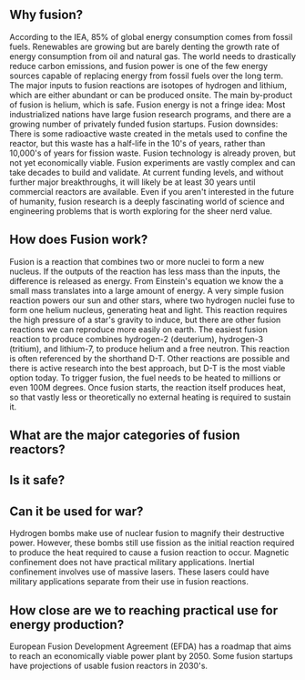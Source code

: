 ## Why fusion?

According to the IEA, 85% of global energy consumption comes from fossil fuels. Renewables are growing but are barely denting the growth rate of energy consumption from oil and natural gas. The world needs to drastically reduce carbon emissions, and fusion power is one of the few energy sources capable of replacing energy from fossil fuels over the long term. The major inputs to fusion reactions are isotopes of hydrogen and lithium, which are either abundant or can be produced onsite. The main by-product of fusion is helium, which is safe. Fusion energy is not a fringe idea: Most industrialized nations have large fusion research programs, and there are a growing number of privately funded fusion startups. Fusion downsides: There is some radioactive waste created in the metals used to confine the reactor, but this waste has a half-life in the 10's of years, rather than 10,000's of years for fission waste. Fusion technology is already proven, but not yet economically viable. Fusion experiments are vastly complex and can take decades to build and validate. At current funding levels, and without further major breakthroughs, it will likely be at least 30 years until commercial reactors are available. Even if you aren't interested in the future of humanity, fusion research is a deeply fascinating world of science and engineering problems that is worth exploring for the sheer nerd value. 

## How does Fusion work?

Fusion is a reaction that combines two or more nuclei to form a new nucleus. If the outputs of the reaction has less mass than the inputs, the difference is released as energy. From Einstein's equation we know the a small mass translates into a large amount of energy. A very simple fusion reaction powers our sun and other stars, where two hydrogen nuclei fuse to form one helium nucleus, generating heat and light. This reaction requires the high pressure of a star's gravity to induce, but there are other fusion reactions we can reproduce more easily on earth. The easiest fusion reaction to produce combines hydrogen-2 (deuterium), hydrogen-3 (tritium), and lithium-7, to produce helium and a free neutron. This reaction is often referenced by the shorthand D-T. Other reactions are possible and there is active research into the best approach, but D-T is the most viable option today. To trigger fusion, the fuel needs to be heated to millions or even 100M degrees. Once fusion starts, the reaction itself produces heat, so that vastly less or theoretically no external heating is required to sustain it.

## What are the major categories of fusion reactors?

## Is it safe?

## Can it be used for war?

Hydrogen bombs make use of nuclear fusion to magnify their destructive power. However, these bombs still use fission as the initial reaction required to produce the heat required to cause a fusion reaction to occur. Magnetic confinement does not have practical military applications. Inertial confinement involves use of massive lasers. These lasers could have military applications separate from their use in fusion reactions.

## How close are we to reaching practical use for energy production?

European Fusion Development Agreement (EFDA) has a roadmap that aims to reach an economically viable power plant by 2050. Some fusion startups have projections of usable fusion reactors in 2030's. 
